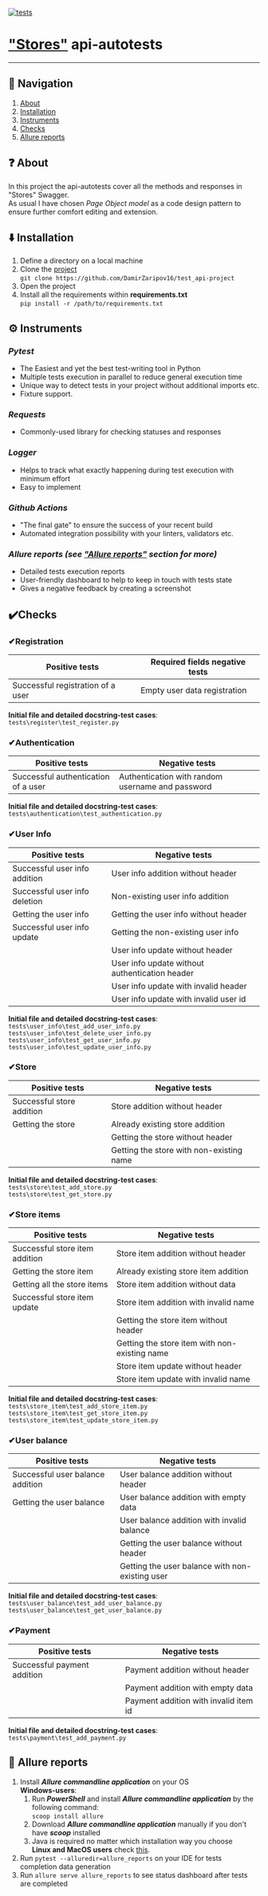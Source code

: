 [![tests](https://github.com/DamirZaripov16/test_api-project/actions/workflows/tests.yml/badge.svg)](https://github.com/DamirZaripov16/test_api-project/actions/workflows/tests.yml)
# ["Stores"](https://app.swaggerhub.com/apis/berpress/flask-rest-api/1.0.0) api-autotests️
***
## 🧭 Navigation

1. [About](#-about)<br>
2. [Installation](#-installation)<br>
3. [Instruments](#-instruments)<br>
4. [Checks](#-checks)<br>
5. [Allure reports](#-allure-reports)
## ❓ About
In this project the api-autotests cover all the methods and responses in "Stores" Swagger.<br>
As usual I have chosen _Page Object model_ as a code design pattern to ensure further comfort editing and extension.
## ⬇️ Installation
1. Define a directory on a local machine
2. Clone the [project](https://github.com/DamirZaripov16/test_api-project) <br>
   ```git clone https://github.com/DamirZaripov16/test_api-project```
3. Open the project
4. Install all the requirements within **requirements.txt** <br>
   ```pip install -r /path/to/requirements.txt```
## ⚙️ Instruments
### _**Pytest**_
* The Easiest and yet the best test-writing tool in Python
* Multiple tests execution in parallel to reduce general execution time
* Unique way to detect tests in your project without additional imports etc.
* Fixture support.<br>
### _**Requests**_
* Commonly-used library for checking statuses and responses
### _**Logger**_
* Helps to track what exactly happening during test execution with minimum effort
* Easy to implement
### _**Github Actions**_
* "The final gate" to ensure the success of your recent build<br>
* Automated integration possibility with your linters, validators etc.<br>
### _**Allure reports (see ["Allure reports"](https://github.com/DamirZaripov16/test_ui-project#allure-reports) section for more)**_
* Detailed tests execution reports
* User-friendly dashboard to help to keep in touch with tests state<br>
* Gives a negative feedback by creating a screenshot<br>
## ✔️Checks
### ✔**Registration**
|Positive tests |Required fields negative tests|
| --- | --- |
|Successful registration of a user|Empty user data registration|

**Initial file and detailed docstring-test cases**: ```tests\register\test_register.py```
### ✔**Authentication**
|Positive tests| Negative tests|
| --- | --- |
|Successful authentication of a user|Authentication with random username and password|

**Initial file and detailed docstring-test cases**: ```tests\authentication\test_authentication.py```
### ✔**User Info**
|Positive tests|Negative tests|
| --- | --- |
|Successful user info addition |User info addition without header|
|Successful user info deletion|Non-existing user info addition|
|Getting the user info |Getting the user info without header|
|Successful user info update |Getting the non-existing user info|
| |User info update without header|
| |User info update without authentication header|
| |User info update with invalid header|
| |User info update with invalid user id|


**Initial file and detailed docstring-test cases**:<br> 
```tests\user_info\test_add_user_info.py```<br>
```tests\user_info\test_delete_user_info.py```<br>
```tests\user_info\test_get_user_info.py```<br>
```tests\user_info\test_update_user_info.py```
### ✔**Store**
|Positive tests|Negative tests|
| --- | --- |
|Successful store addition|Store addition without header|
|Getting the store|Already existing store addition|
| |Getting the store without header|
| |Getting the store with non-existing name|

**Initial file and detailed docstring-test cases**:<br> 
```tests\store\test_add_store.py```<br>
```tests\store\test_get_store.py```
### ✔**Store items**
|Positive tests|Negative tests|
| --- | --- |
|Successful store item addition|Store item addition without header|
|Getting the store item|Already existing store item addition|
|Getting all the store items |Store item addition without data|
|Successful store item update |Store item addition with invalid name|
| |Getting the store item without header|
| |Getting the store item with non-existing name|
| |Store item update without header|
| |Store item update with invalid name|

**Initial file and detailed docstring-test cases**:<br> 
```tests\store_item\test_add_store_item.py```<br>
```tests\store_item\test_get_store_item.py```<br>
```tests\store_item\test_update_store_item.py```
### ✔**User balance**
|Positive tests|Negative tests|
| --- | --- |
|Successful user balance addition|User balance addition without header|
|Getting the user balance|User balance addition with empty data|
| |User balance addition with invalid balance|
| |Getting the user balance without header|
| |Getting the user balance with non-existing user|

**Initial file and detailed docstring-test cases**:<br>
```tests\user_balance\test_add_user_balance.py```<br>
```tests\user_balance\test_get_user_balance.py```
### ✔**Payment**
|Positive tests|Negative tests|
| --- | --- |
|Successful payment addition|Payment addition without header|
| |Payment addition with empty data|
| |Payment addition with invalid item id|

**Initial file and detailed docstring-test cases**: ```tests\payment\test_add_payment.py```
##  📄 **Allure reports**
1) Install _**Allure commandline application**_ on your OS<br>
**Windows-users**:
   1) Run _**PowerShell**_ and install _**Allure commandline application**_ by the following command:
   <br>```scoop install allure```<br>
   2) Download _**Allure commandline application**_ manually if you don't have **_scoop_** installed<br>
   3) Java is required no matter which installation way you choose<br>
**Linux and MacOS users** check [this](https://docs.qameta.io/allure/#_installing_a_commandline).
2) Run ```pytest --alluredir=allure_reports``` on your IDE for tests completion data generation
3) Run ```allure serve allure_reports``` to see status dashboard after tests are completed
